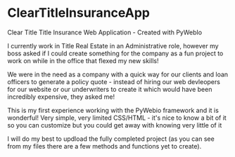 # ClearTitleInsuranceApp
Clear Title Title Insurance Web Application - Created with PyWebIo

I currently work in Title Real Estate in an Administrative role, however my boss asked if I could create something for the company as a fun project to work on while in the office that flexed my new skills!

We were in the need as a company with a quick way for our clients and loan officers to generate a policy quote - instead of hiring our web devleopers for our website or our underwriters to create it which would have been incredibly
expensive, they asked me! 

This is my first experience working with the PyWebio framework and it is wonderful! Very simple, very limited CSS/HTML - it's nice to know a bit of it so you can customize but you could get away with knowing very little of it

I will do my best to updload the fully completed project (as you can see from my files there are a few methods and functions yet to create). 
